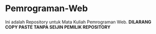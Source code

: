 # Pemrograman-Web
Ini adalah Repository untuk Mata Kuliah Pemrograman Web.
**DILARANG COPY PASTE TANPA SEIJIN PEMILIK REPOSITORY**
